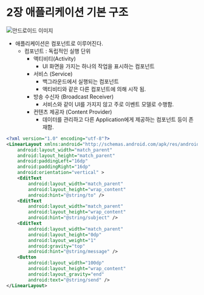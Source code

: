 # 2장 애플리케이션 기본 구조

![안드로이드 이미지](img/myImg/android2.jpg)

* 애플리케이션은 컴포넌트로 이루어진다.
    * 컴포넌트 : 독립적인 실행 단위
        * 액티비티(Activity)
            * UI 화면을 가지는 하나의 작업을 표시하는 컴포넌트
        * 서비스 (Service)
            * 백그라운드에서 실행되는 컴포넌트
            * 액티비티와 같은 다른 컴포넌트에 의해 시작 됨.
        * 방송 수신자 (Broadcast Receiver)
            * 서비스와 같이 UI를 가지지 않고 주로 이벤트 모델로 수행함.
        * 컨텐츠 제공자 (Content Provider)
            * 데이터를 관리하고 다른 Application에게 제공하는 컴포넌트
        등이 존재함.


```xml
<?xml version="1.0" encoding="utf-8"?>
<LinearLayout xmlns:android="http://schemas.android.com/apk/res/android"
    android:layout_width="match_parent"
    android:layout_height="match_parent"
    android:paddingLeft="16dp"
    android:paddingRight="16dp"
    android:orientation="vertical" >
    <EditText
        android:layout_width="match_parent"
        android:layout_height="wrap_content"
        android:hint="@string/to" />
    <EditText
        android:layout_width="match_parent"
        android:layout_height="wrap_content"
        android:hint="@string/subject" />
    <EditText
        android:layout_width="match_parent"
        android:layout_height="0dp"
        android:layout_weight="1"
        android:gravity="top"
        android:hint="@string/message" />
    <Button
        android:layout_width="100dp"
        android:layout_height="wrap_content"
        android:layout_gravity="end"
        android:text="@string/send" />
</LinearLayout>
```